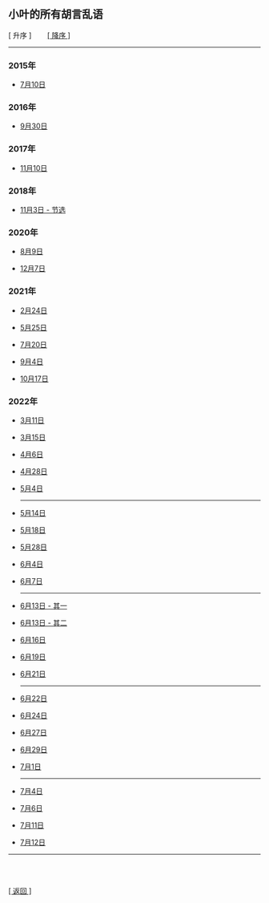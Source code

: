 ## 小叶的所有胡言乱语

[ 升序 ]&nbsp;&nbsp;&nbsp;&nbsp;&nbsp;&nbsp;&nbsp;&nbsp;[[ 降序 ]](小叶的所有胡言乱语_降序列表.md)

------

### 2015年

- [7月10日](../../resources/proses/多余的话/胡言乱语/胡言乱语_2015年7月10日.md)

### 2016年

- [9月30日](../../resources/proses/多余的话/胡言乱语/胡言乱语_2016年9月30日.md)

### 2017年

- [11月10日](../../resources/proses/多余的话/胡言乱语/胡言乱语_2017年11月10日.md)

### 2018年

- [11月3日 - 节选](../../resources/proses/多余的话/胡言乱语/胡言乱语_2018年11月3日_节选.md)

### 2020年

- [8月9日](../../resources/proses/多余的话/胡言乱语/胡言乱语_2020年8月9日.md)

- [12月7日](../../resources/proses/多余的话/胡言乱语/胡言乱语_2020年12月7日.md)

### 2021年

- [2月24日](../../resources/proses/多余的话/胡言乱语/胡言乱语_2021年2月24日.md)

- [5月25日](../../resources/proses/多余的话/胡言乱语/胡言乱语_2021年5月25日.md)

- [7月20日](../../resources/proses/多余的话/胡言乱语/胡言乱语_2021年7月20日.md)

- [9月4日](../../resources/proses/多余的话/胡言乱语/胡言乱语_2021年9月4日.md)

- [10月17日](../../resources/proses/多余的话/胡言乱语/胡言乱语_2021年10月17日.md)

### 2022年

- [3月11日](../../resources/proses/多余的话/胡言乱语/胡言乱语_2022年3月11日.md)

- [3月15日](../../resources/proses/多余的话/胡言乱语/胡言乱语_2022年3月15日.md)

- [4月6日](../../resources/proses/多余的话/胡言乱语/胡言乱语_2022年4月6日.md)

- [4月28日](../../resources/proses/多余的话/胡言乱语/胡言乱语_2022年4月28日.md)

- [5月4日](../../resources/proses/多余的话/胡言乱语/胡言乱语_2022年5月4日.md)

    ------

- [5月14日](../../resources/proses/多余的话/胡言乱语/胡言乱语_2022年5月14日.md)

- [5月18日](../../resources/proses/多余的话/胡言乱语/胡言乱语_2022年5月18日.md)

- [5月28日](../../resources/proses/多余的话/胡言乱语/胡言乱语_2022年5月28日.md)

- [6月4日](../../resources/proses/多余的话/胡言乱语/胡言乱语_2022年6月4日.md)

- [6月7日](../../resources/proses/多余的话/胡言乱语/胡言乱语_2022年6月7日.md)

    ------

- [6月13日 - 其一](../../resources/proses/多余的话/胡言乱语/胡言乱语_2022年6月13日_其一.md)

- [6月13日 - 其二](../../resources/proses/多余的话/胡言乱语/胡言乱语_2022年6月13日_其二.md)

- [6月16日](../../resources/proses/多余的话/胡言乱语/胡言乱语_2022年6月16日.md)

- [6月19日](../../resources/proses/多余的话/胡言乱语/胡言乱语_2022年6月19日.md)

- [6月21日](../../resources/proses/多余的话/胡言乱语/胡言乱语_2022年6月21日.md)

    ------

- [6月22日](../../resources/proses/多余的话/胡言乱语/胡言乱语_2022年6月22日.md)

- [6月24日](../../resources/proses/多余的话/胡言乱语/胡言乱语_2022年6月24日.md)

- [6月27日](../../resources/proses/多余的话/胡言乱语/胡言乱语_2022年6月27日.md)

- [6月29日](../../resources/proses/多余的话/胡言乱语/胡言乱语_2022年6月29日.md)

- [7月1日](../../resources/proses/多余的话/胡言乱语/胡言乱语_2022年7月1日.md)

    ------

- [7月4日](../../resources/proses/多余的话/胡言乱语/胡言乱语_2022年7月4日.md)

- [7月6日](../../resources/proses/多余的话/胡言乱语/胡言乱语_2022年7月6日.md)

- [7月11日](../../resources/proses/多余的话/胡言乱语/胡言乱语_2022年7月11日.md)

- [7月12日](../../resources/proses/多余的话/胡言乱语/胡言乱语_2022年7月12日.md)

------

<br>

<br>

[[ 返回 ]](多余的话.md)
